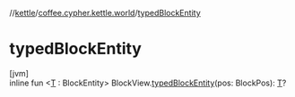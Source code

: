 //[kettle](../../index.md)/[coffee.cypher.kettle.world](index.md)/[typedBlockEntity](typed-block-entity.md)

# typedBlockEntity

[jvm]\
inline fun <[T](typed-block-entity.md) : BlockEntity> BlockView.[typedBlockEntity](typed-block-entity.md)(pos: BlockPos): [T](typed-block-entity.md)?
